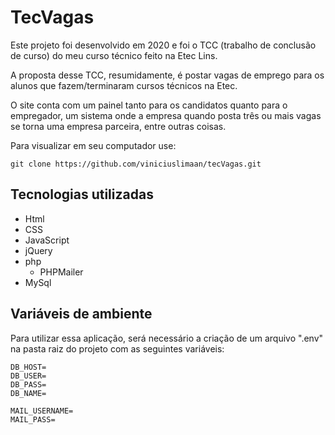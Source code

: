 # TecVagas
Este projeto foi desenvolvido em 2020 e foi o TCC (trabalho de conclusão de curso) do meu curso técnico feito na Etec Lins.

A proposta desse TCC, resumidamente, é postar vagas de emprego para os alunos que fazem/terminaram cursos técnicos na Etec.

O site conta com um painel tanto para os candidatos quanto para o empregador, um sistema onde a empresa quando posta três ou mais vagas se torna uma empresa parceira, entre outras coisas.

Para visualizar em seu computador use:

```
git clone https://github.com/viniciuslimaan/tecVagas.git
```

## Tecnologias utilizadas
* Html
* CSS
* JavaScript
* jQuery
* php
  * PHPMailer
* MySql

## Variáveis de ambiente
Para utilizar essa aplicação, será necessário a criação de um arquivo ".env" na pasta raiz do projeto com as seguintes variáveis: 

```
DB_HOST=
DB_USER=
DB_PASS=
DB_NAME=

MAIL_USERNAME=
MAIL_PASS=
```
